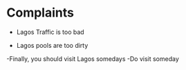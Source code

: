 # Complaints

- Lagos Traffic is too bad

- Lagos pools are too dirty

-Finally, you should visit Lagos somedays
-Do visit someday
